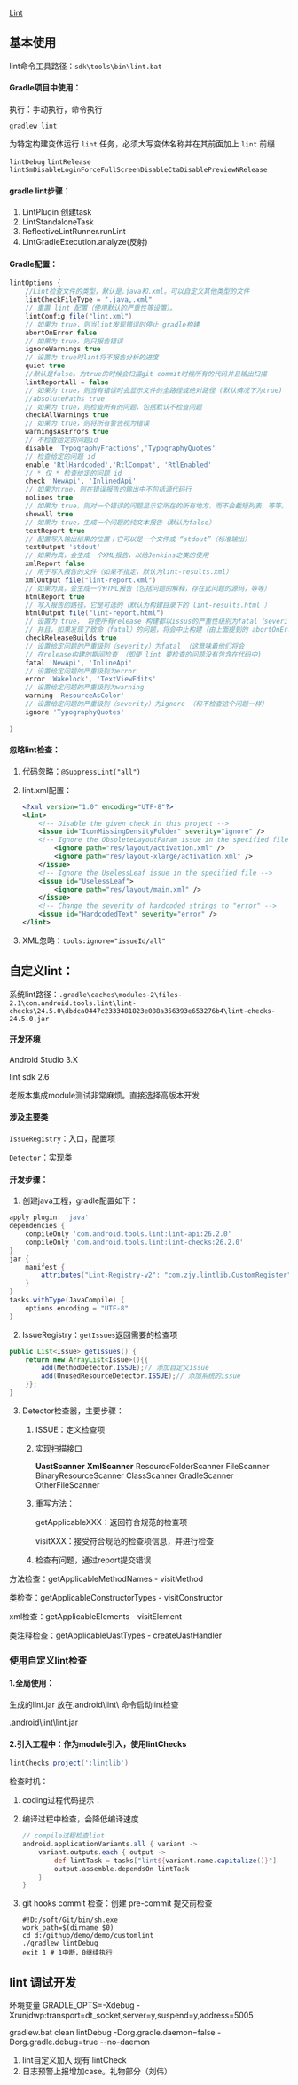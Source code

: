 [Lint](https://developer.android.com/studio/write/lint?hl=zh-CN)

## 基本使用

lint命令工具路径：`sdk\tools\bin\lint.bat`

#### Gradle项目中使用：

执行：手动执行，命令执行

`gradlew lint`

为特定构建变体运行 `lint` 任务，必须大写变体名称并在其前面加上 `lint` 前缀

`lintDebug`  `lintRelease` `lintSmDisableLoginForceFullScreenDisableCtaDisablePreviewNRelease`

#### gradle lint步骤：

1. LintPlugin 创建task
2. LintStandaloneTask
3. ReflectiveLintRunner.runLint
4. LintGradleExecution.analyze(反射)

#### Gradle配置：

```groovy
lintOptions {
    //Lint检查文件的类型，默认是.java和.xml。可以自定义其他类型的文件
    lintCheckFileType = ".java,.xml" 
    // 重置 lint 配置（使用默认的严重性等设置）。
    lintConfig file("lint.xml")
    // 如果为 true，则当lint发现错误时停止 gradle构建
    abortOnError false
    // 如果为 true，则只报告错误
    ignoreWarnings true
    // 设置为 true时lint将不报告分析的进度
    quiet true
    //默认是false。为true的时候会扫描git commit时候所有的代码并且输出扫描
    lintReportAll = false 
    // 如果为 true，则当有错误时会显示文件的全路径或绝对路径 (默认情况下为true)
    //absolutePaths true
    // 如果为 true，则检查所有的问题，包括默认不检查问题
    checkAllWarnings true
    // 如果为 true，则将所有警告视为错误
    warningsAsErrors true
    // 不检查给定的问题id
    disable 'TypographyFractions','TypographyQuotes'
    // 检查给定的问题 id
    enable 'RtlHardcoded','RtlCompat', 'RtlEnabled'
    // * 仅 * 检查给定的问题 id
    check 'NewApi', 'InlinedApi'
    // 如果为true，则在错误报告的输出中不包括源代码行
    noLines true
    // 如果为 true，则对一个错误的问题显示它所在的所有地方，而不会截短列表，等等。
    showAll true
    // 如果为 true，生成一个问题的纯文本报告（默认为false）
    textReport true
    // 配置写入输出结果的位置；它可以是一个文件或 “stdout”（标准输出）
    textOutput 'stdout'
    // 如果为真，会生成一个XML报告，以给Jenkins之类的使用
    xmlReport false
    // 用于写入报告的文件（如果不指定，默认为lint-results.xml）
    xmlOutput file("lint-report.xml")
    // 如果为真，会生成一个HTML报告（包括问题的解释，存在此问题的源码，等等）
    htmlReport true
    // 写入报告的路径，它是可选的（默认为构建目录下的 lint-results.html ）
    htmlOutput file("lint-report.html")
    // 设置为 true， 将使所有release 构建都以issus的严重性级别为fatal（severity=false）的设置来运行lint
    // 并且，如果发现了致命（fatal）的问题，将会中止构建（由上面提到的 abortOnError 控制）
    checkReleaseBuilds true
    // 设置给定问题的严重级别（severity）为fatal （这意味着他们将会
    // 在release构建的期间检查 （即使 lint 要检查的问题没有包含在代码中)
    fatal 'NewApi', 'InlineApi'
    // 设置给定问题的严重级别为error
    error 'Wakelock', 'TextViewEdits'
    // 设置给定问题的严重级别为warning
    warning 'ResourceAsColor'
    // 设置给定问题的严重级别（severity）为ignore （和不检查这个问题一样）
    ignore 'TypographyQuotes'
    
}

```



#### 忽略lint检查：

1. 代码忽略：`@SuppressLint("all")`

2. lint.xml配置：

   ```xml
   <?xml version="1.0" encoding="UTF-8"?>
   <lint>    
       <!-- Disable the given check in this project -->    
       <issue id="IconMissingDensityFolder" severity="ignore" />    
       <!-- Ignore the ObsoleteLayoutParam issue in the specified files -->    	<issue id="ObsoleteLayoutParam">        
           <ignore path="res/layout/activation.xml" />
           <ignore path="res/layout-xlarge/activation.xml" />
       </issue>    
       <!-- Ignore the UselessLeaf issue in the specified file -->    
       <issue id="UselessLeaf">
           <ignore path="res/layout/main.xml" />
       </issue>    
       <!-- Change the severity of hardcoded strings to "error" -->    
       <issue id="HardcodedText" severity="error" />
   </lint>
   ```

3. XML忽略：`tools:ignore="issueId/all"`

## 自定义lint：

系统lint路径：`.gradle\caches\modules-2\files-2.1\com.android.tools.lint\lint-checks\24.5.0\dbdca0447c2333481823e088a356393e653276b4\lint-checks-24.5.0.jar`

#### 开发环境

Android Studio 3.X 

lint sdk 2.6

老版本集成module测试非常麻烦。直接选择高版本开发

#### 涉及主要类

`IssueRegistry`：入口，配置项

`Detector`：实现类

#### 开发步骤：

1. 创建java工程，gradle配置如下：

```groovy
apply plugin: 'java'
dependencies {
    compileOnly 'com.android.tools.lint:lint-api:26.2.0'
    compileOnly 'com.android.tools.lint:lint-checks:26.2.0'
}
jar {
    manifest {
        attributes("Lint-Registry-v2": "com.zjy.lintlib.CustomRegister")
    }
}
tasks.withType(JavaCompile) {
    options.encoding = "UTF-8"
}
```

2. IssueRegistry：`getIssues`返回需要的检查项

```java
public List<Issue> getIssues() {
    return new ArrayList<Issue>(){{
        add(MethodDetector.ISSUE);// 添加自定义issue
        add(UnusedResourceDetector.ISSUE);// 添加系统的issue
    }};
}
```

3. Detector检查器，主要步骤：

   1. ISSUE：定义检查项

   2. 实现扫描接口

      **UastScanner**
      **XmlScanner**
      ResourceFolderScanner
      FileScanner
      BinaryResourceScanner
      ClassScanner 
      GradleScanner 
      OtherFileScanner

   3. 重写方法：

      getApplicableXXX：返回符合规范的检查项

      visitXXX：接受符合规范的检查项信息，并进行检查

   4. 检查有问题，通过report提交错误



方法检查：getApplicableMethodNames - visitMethod

类检查：getApplicableConstructorTypes - visitConstructor

xml检查：getApplicableElements - visitElement

类注释检查：getApplicableUastTypes - createUastHandler



### 使用自定义lint检查

#### 1.全局使用：

生成的lint.jar 放在\.android\lint\  命令启动lint检查

\.android\lint\lint.jar

#### 2.引入工程中：作为module引入，使用lintChecks

```groovy
lintChecks project(':lintlib')
```

检查时机：

1. coding过程代码提示：

2. 编译过程中检查，会降低编译速度

   ```groovy
   // compile过程检查lint
   android.applicationVariants.all { variant ->
       variant.outputs.each { output ->
           def lintTask = tasks["lint${variant.name.capitalize()}"]
           output.assemble.dependsOn lintTask
       }
   }
   ```

3. git hooks  commit 检查：创建  pre-commit 提交前检查

    ```shell
    #!D:/soft/Git/bin/sh.exe
    work_path=$(dirname $0)
    cd d:/github/demo/demo/customlint
    ./gradlew lintDebug
    exit 1 # 1中断，0继续执行
    ```

## lint 调试开发

环境变量
GRADLE_OPTS=-Xdebug -Xrunjdwp:transport=dt_socket,server=y,suspend=y,address=5005

gradlew.bat clean lintDebug -Dorg.gradle.daemon=false -Dorg.gradle.debug=true --no-daemon





1. lint自定义加入 现有 lintCheck
2. 日志预警上报增加case。礼物部分（刘伟）